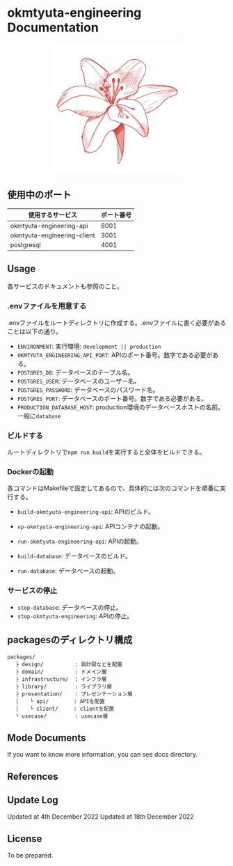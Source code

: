 # okmtyuta-engineering Documentation
<div style="text-align: center;">
    <img alt="okmtyuta icon" src="public/global_okmtyuta.png" width="300">
</div>

## 使用中のポート
|  使用するサービス  |  ポート番号  |
| ---- | ---- |
|  okmtyuta-engineering-api  |  8001  |
|  okmtyuta-engineering-client  |  3001  |
|  postgresql  |  4001  |

## Usage
各サービスのドキュメントも参照のこと。

### .envファイルを用意する
.envファイルをルートディレクトリに作成する。.envファイルに書く必要があることは以下の通り。
  - `ENVIRONMENT`: 実行環境: `development || production`
  - `OKMTYUTA_ENGINEERING_API_PORT`: APIのポート番号。数字である必要がある。
  - `POSTGRES_DB`: データベースのテーブル名。
  - `POSTGRES_USER`: データベースのユーザー名。
  - `POSTGRES_PASSWORD`: データベースのパスワード名。
  - `POSTGRES_PORT`: データベースのポート番号。数字である必要がある。
  - `PRODUCTION_DATABASE_HOST`: production環境のデータベースホストの名前。一般に`database`

### ビルドする
ルートディレクトリで`npm run build`を実行すると全体をビルドできる。

### Dockerの起動
各コマンドはMakefileで設定してあるので、具体的には次のコマンドを順番に実行する。
  - `build-okmtyuta-engineering-api`: APIのビルド。
  - `up-okmtyuta-engineering-api`: APIコンテナの起動。
  - `run-okmtyuta-engineering-api`: APIの起動。

  - `build-database`: データベースのビルド。
  - `run-database`: データベースの起動。

### サービスの停止
  - `stop-database`: データベースの停止。
  - `stop-okmtyuta-engineering`: APIの停止。

## packagesのディレクトリ構成
```
packages/
　 ├ design/          : 設計図などを配置
　 ├ domain/          : ドメイン層
　 ├ infrastructure/  : インフラ層
　 ├ library/         : ライブラリ層
　 ├ presentation/    : プレゼンテーション層
　 │ 　 └ api/        : APIを配置
　 │ 　 └ client/     : clientを配置
　 └ usecase/         : usecase層
```

## Mode Documents
If you want to know more information, you can see docs directory.

## References

## Update Log
Updated at 4th December 2022
Updated at 18th December 2022

## License
To be prepared.
